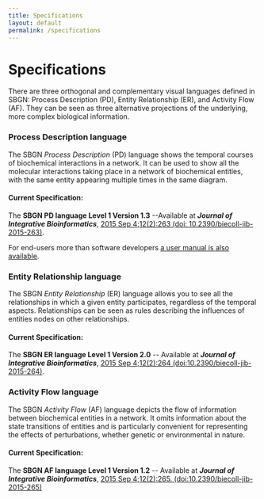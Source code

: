 ```yaml
---
title: Specifications
layout: default
permalink: /specifications
---
```


# Specifications

There are three orthogonal and complementary visual languages defined in SBGN: Process Description (PD), Entity Relationship (ER), and Activity Flow (AF). They can be seen as three alternative projections of the underlying, more complex biological information.

### Process Description language

The SBGN *Process Description* (PD) language shows the temporal courses of biochemical interactions in a network. It can be used to show all the molecular interactions taking place in a network of biochemical entities, with the same entity appearing multiple times in the same diagram.

#### Current Specification:

The **SBGN PD language Level 1 Version 1.3** --Available at ***Journal of Integrative Bioinformatics***, [2015 Sep 4;12(2):263 (doi: 10.2390/biecoll-jib-2015-263)](http://journal.imbio.de/article.php?aid=263).

For end-users more than software developers [a user manual is also available](https://github.com/sbgn/process-descriptions/blob/master/UserManual/sbgn_PD-level1-user-public.pdf). 


### Entity Relationship language

The SBGN *Entity Relationship* (ER) language allows you to see all the relationships in which a given entity participates, regardless of the temporal aspects. Relationships can be seen as rules describing the influences of entities nodes on other relationships.

#### Current Specification:

The **SBGN ER language Level 1 Version 2.0** -- Available at ***Journal of Integrative Bioinformatics***, [2015 Sep 4;12(2):264 (doi:10.2390/biecoll-jib-2015-264)](http://journal.imbio.de/article.php?aid=264).


### Activity Flow language

The SBGN *Activity Flow* (AF) language depicts the flow of information between biochemical entities in a network. It omits information about the state transitions of entities and is particularly convenient for representing the effects of perturbations, whether genetic or environmental in nature.

#### Current Specification:
The **SBGN AF language Level 1 Version 1.2** -- Available at ***Journal of Integrative Bioinformatics***,  [2015 Sep 4;12(2):265. (doi:10.2390/biecoll-jib-2015-265)](http://journal.imbio.de/article.php?aid=265)
